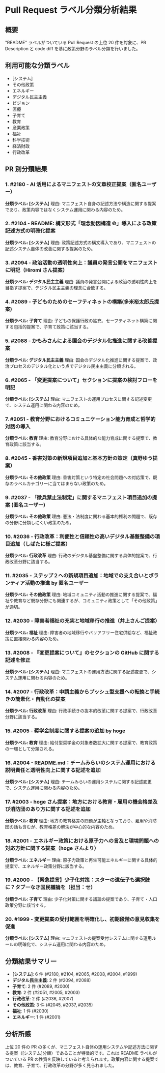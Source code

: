 # Pull Request ラベル分類分析結果

## 概要

"README" ラベルがついている Pull Request の上位 20 件を対象に、PR Description と code diff を基に政策分野のラベル分類を行いました。

## 利用可能な分類ラベル

- [システム]
- その他政策
- エネルギー
- デジタル民主主義
- ビジョン
- 医療
- 子育て
- 教育
- 産業政策
- 福祉
- 科学技術
- 経済財政
- 行政改革

## PR 別分類結果

### 1. #2180 - AI 活用によるマニフェストの文章校正提案（匿名ユーザー）

**分類ラベル: [システム]**
理由: マニフェスト自身の記述方法や構造に関する提案であり、政策内容ではなくシステム運用に関わる内容のため。

### 2. #2104 - README: 構文形式「理念動因構造 ©」導入による政策記述方式の明確化提案

**分類ラベル: [システム]**
理由: 政策記述方式の構文導入であり、マニフェストの記述システム自体の改善に関する提案のため。

### 3. #2094 - 政治活動の透明性向上：議員の発言公開をマニフェストに明記（Hiromi さん提案）

**分類ラベル: デジタル民主主義**
理由: 議員の発言公開による政治の透明性向上を目指す提案で、デジタル民主主義の理念に合致する。

### 4. #2089 - 子どものためのセーフティネットの構築(多米裕太郎氏提案)

**分類ラベル: 子育て**
理由: 子どもの保護行政の拡充、セーフティネット構築に関する包括的提案で、子育て政策に該当する。

### 5. #2088 - かもみさんによる国会のデジタル化推進に関する改善提案

**分類ラベル: デジタル民主主義**
理由: 国会のデジタル化推進に関する提案で、政治プロセスのデジタル化という点でデジタル民主主義に分類される。

### 6. #2065 - 「変更提案について」セクションに提案の検討フローを明記

**分類ラベル: [システム]**
理由: マニフェストの運用プロセスに関する記述変更で、システム運用に関わる内容のため。

### 7. #2051 - 教育分野におけるコミュニケーション能力育成と哲学的対話の導入

**分類ラベル: 教育**
理由: 教育分野における具体的な能力育成に関する提案で、教育政策に該当する。

### 8. #2045 - 香害対策の新規項目追加と基本方針の策定（真野ゆう提案）

**分類ラベル: その他政策**
理由: 香害対策という特定の社会問題への対応策で、既存のラベルカテゴリーに当てはまらない政策のため。

### 9. #2037 - 「徴兵禁止法制定」に関するマニフェスト項目追加の提案 (匿名ユーザー)

**分類ラベル: その他政策**
理由: 憲法・法制度に関わる基本的権利の問題で、既存の分野に分類しにくい政策のため。

### 10. #2036 - 行政改革：利便性と信頼性の高いデジタル基盤整備の項目追加（しばたに様ご提案）

**分類ラベル: 行政改革**
理由: 行政のデジタル基盤整備に関する具体的提案で、行政改革分野に該当する。

### 11. #2035 - ステップ２への新規項目追加：地域での支え合いとボランティア活動の推進 by 匿名ユーザー

**分類ラベル: その他政策**
理由: 地域コミュニティ活動の推進に関する提案で、福祉や教育など既存分野にも関連するが、コミュニティ政策として「その他政策」が適切。

### 12. #2030 - 障害者福祉の充実と地域移行の推進（井上さんご提案）

**分類ラベル: 福祉**
理由: 障害者の地域移行やバリアフリー住宅供給など、福祉政策に直接関わる内容のため。

### 13. #2008 - 『変更提案について』のセクションの GitHub に関する記述を修正

**分類ラベル: [システム]**
理由: マニフェストの運用方法に関する記述変更で、システム運用に関わる内容のため。

### 14. #2007 - 行政改革：申請主義からプッシュ型支援への転換と手続きの簡素化・自動化の提案

**分類ラベル: 行政改革**
理由: 行政手続きの抜本的改革に関する提案で、行政改革分野に該当する。

### 15. #2005 - 奨学金制度に関する提案の追加 by hoge

**分類ラベル: 教育**
理由: 給付型奨学金の対象者数拡大に関する提案で、教育政策の一環として分類される。

### 16. #2004 - README.md：チームみらいのシステム運用における説明責任と透明性向上に関する記述を追加

**分類ラベル: [システム]**
理由: チームみらいの運用システムに関する記述変更で、システム運用に関わる内容のため。

### 17. #2003 - hoge さん提案：地方における教育・雇用の機会格差及び消防団のあり方に関する記述を追加

**分類ラベル: 教育**
理由: 地方の教育格差の問題が主軸となっており、雇用や消防団の話も含むが、教育格差の解決が中心的な内容のため。

### 18. #2001 - エネルギー政策における原子力への言及と環境問題への対応方針に関する提案（hoge さんより）

**分類ラベル: エネルギー**
理由: 原子力政策と再生可能エネルギーに関する具体的提案で、エネルギー政策分野に該当する。

### 19. #2000 - 【緊急提言】少子化対策：スターの遺伝子も選択肢に？タブーなき国民議論を（担当：せ）

**分類ラベル: 子育て**
理由: 少子化対策に関する議論の提案であり、子育て・人口政策分野に該当する。

### 20. #1999 - 変更提案の受付範囲を明確化し、初期段階の意見収集を促進

**分類ラベル: [システム]**
理由: マニフェストの提案受付システムに関する運用ルールの明確化で、システム運用に関わる内容のため。

## 分類結果サマリー

- **[システム]**: 6 件 (#2180, #2104, #2065, #2008, #2004, #1999)
- **デジタル民主主義**: 2 件 (#2094, #2088)
- **子育て**: 2 件 (#2089, #2000)
- **教育**: 2 件 (#2051, #2005, #2003)
- **行政改革**: 2 件 (#2036, #2007)
- **その他政策**: 3 件 (#2045, #2037, #2035)
- **福祉**: 1 件 (#2030)
- **エネルギー**: 1 件 (#2001)

## 分析所感

上位 20 件の PR の多くが、マニフェスト自体の運用システムや記述方法に関する提案（[システム]分類）であることが特徴的です。これは README ラベルがついている PR の性質を反映していると考えられます。政策内容に関する提案では、教育、子育て、行政改革の分野が多く見られました。
